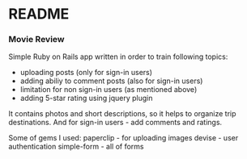 # README

<h3>Movie Review</h3> 
Simple Ruby on Rails app written in order to train following topics:
<ul>
<li>uploading posts (only for sign-in users)</li>
<li>adding abiliy to comment posts (also for sign-in users)</li>
<li>limitation for non sign-in users (as mentioned above)</li>
<li>adding 5-star rating using jquery plugin</li>
</ul>


It contains photos and short descriptions, so it helps to organize trip destinations. And for sign-in users - add comments and ratings. 

Some of gems I used: 
paperclip - for uploading images
devise - user authentication
simple-form - all of forms